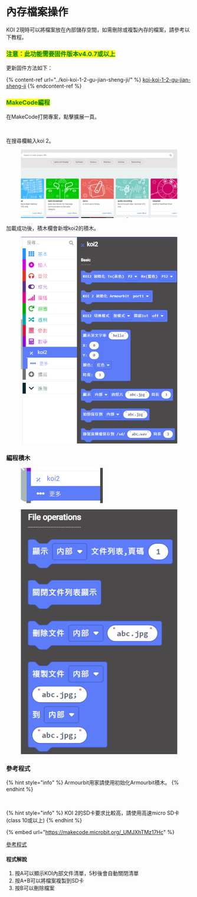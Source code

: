 # 內存檔案操作

KOI 2現時可以將檔案放在內部儲存空間，如需刪除或複製內存的檔案，請參考以下教程。

### <mark style="color:green;">注意：此功能需要固件版本v4.0.7或以上</mark>

更新固件方法如下：

{% content-ref url="../koi-koi-1-2-gu-jian-sheng-ji/" %}
[koi-koi-1-2-gu-jian-sheng-ji](../koi-koi-1-2-gu-jian-sheng-ji/)
{% endcontent-ref %}

### <mark style="color:green;">MakeCode編程</mark>

在MakeCode打開專案，點擊擴展一頁。

<figure><img src="https://kittenbothk.readthedocs.io/en/latest/_images/16-1.png" alt=""><figcaption></figcaption></figure>

在搜尋欄輸入koi 2。

<figure><img src="../../../.gitbook/assets/koi2_ext.gif" alt=""><figcaption></figcaption></figure>

加載成功後，積木欄會新增koi2的積木。

<figure><img src="../../../.gitbook/assets/image (1) (1) (1) (1) (1) (1) (1) (1) (1) (1) (1) (1) (1) (1) (1).png" alt=""><figcaption></figcaption></figure>

### 編程積木

<figure><img src="../../../.gitbook/assets/image (63).png" alt=""><figcaption></figcaption></figure>

<figure><img src="../../../.gitbook/assets/image (2) (1) (1) (1) (1) (1) (1) (1) (1) (1) (1) (1).png" alt=""><figcaption></figcaption></figure>

### 參考程式

{% hint style="info" %}
Armourbit用家請使用初始化Armourbit積木。
{% endhint %}

<figure><img src="https://files.gitbook.com/v0/b/gitbook-x-prod.appspot.com/o/spaces%2F6uJvpXC43onNIIwhMlWo%2Fuploads%2FPGyECwlPd2M3JqUBLDfO%2Fimage.png?alt=media&#x26;token=662ace3f-a8eb-4fbf-8a10-1d9643c88b1e" alt=""><figcaption></figcaption></figure>

{% hint style="info" %}
KOI 2的SD卡要求比較高，請使用高速micro SD卡(class 10或以上)
{% endhint %}

{% embed url="https://makecode.microbit.org/_UMJXhTMz17Hc" %}

[參考程式](https://makecode.microbit.org/_UMJXhTMz17Hc)

#### 程式解說

1. 按A可以顯示KOI內部文件清單，5秒後會自動關閉清單
2. 按A+B可以將檔案複製到SD卡
3. 按B可以刪除檔案
